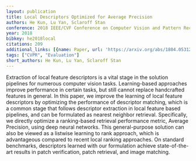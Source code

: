 ```yaml
---
layout: publication
title: Local Descriptors Optimized for Average Precision
authors: He Kun, Lu Yan, Sclaroff Stan
conference: 2018 IEEE/CVF Conference on Computer Vision and Pattern Recognition
year: 2018
bibkey: he2018local
citations: 209
additional_links: [{name: Paper, url: 'https://arxiv.org/abs/1804.05312'}]
tags: ["CVPR", "Evaluation"]
short_authors: He Kun, Lu Yan, Sclaroff Stan
---
```

Extraction of local feature descriptors is a vital stage in the solution
pipelines for numerous computer vision tasks. Learning-based approaches improve
performance in certain tasks, but still cannot replace handcrafted features in
general. In this paper, we improve the learning of local feature descriptors by
optimizing the performance of descriptor matching, which is a common stage that
follows descriptor extraction in local feature based pipelines, and can be
formulated as nearest neighbor retrieval. Specifically, we directly optimize a
ranking-based retrieval performance metric, Average Precision, using deep
neural networks. This general-purpose solution can also be viewed as a listwise
learning to rank approach, which is advantageous compared to recent local
ranking approaches. On standard benchmarks, descriptors learned with our
formulation achieve state-of-the-art results in patch verification, patch
retrieval, and image matching.